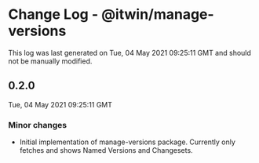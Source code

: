 # Change Log - @itwin/manage-versions

This log was last generated on Tue, 04 May 2021 09:25:11 GMT and should not be manually modified.

## 0.2.0
Tue, 04 May 2021 09:25:11 GMT

### Minor changes

- Initial implementation of manage-versions package. Currently only fetches and shows Named Versions and Changesets.

